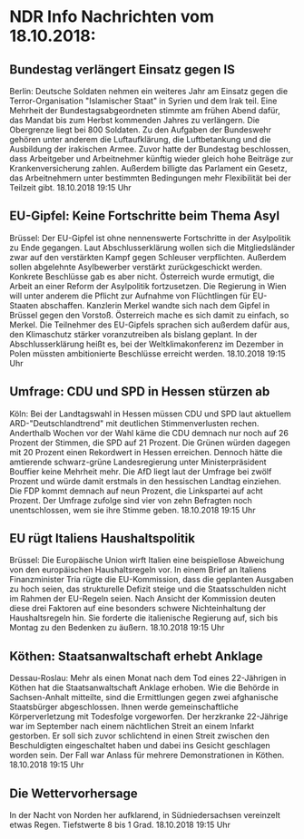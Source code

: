 # NDR Info Nachrichten vom 18.10.2018:


## Bundestag verlängert Einsatz gegen IS
Berlin:	Deutsche Soldaten nehmen ein weiteres Jahr am Einsatz gegen die Terror-Organisation "Islamischer Staat" in Syrien und dem Irak teil. Eine Mehrheit der Bundestagsabgeordneten stimmte am frühen Abend dafür, das Mandat bis zum Herbst kommenden Jahres zu verlängern. Die Obergrenze liegt bei 800 Soldaten. Zu den Aufgaben der Bundeswehr gehören unter anderem die Luftaufklärung, die Luftbetankung und die Ausbildung der irakischen Armee. Zuvor hatte der Bundestag beschlossen, dass Arbeitgeber und Arbeitnehmer künftig wieder gleich hohe Beiträge zur Krankenversicherung zahlen. Außerdem billigte das Parlament ein Gesetz, das Arbeitnehmern unter bestimmten Bedingungen mehr Flexibilität bei der Teilzeit gibt. 18.10.2018 19:15 Uhr 

## EU-Gipfel: Keine Fortschritte beim Thema Asyl
Brüssel: Der EU-Gipfel ist ohne nennenswerte Fortschritte in der Asylpolitik zu Ende gegangen. Laut Abschlusserklärung wollen sich die Mitgliedsländer zwar auf den verstärkten Kampf gegen Schleuser verpflichten. Außerdem sollen abgelehnte Asylbewerber verstärkt zurückgeschickt werden. Konkrete Beschlüsse gab es aber nicht. Österreich wurde ermutigt, die Arbeit an einer Reform der Asylpolitik fortzusetzen. Die Regierung in Wien will unter anderem die Pflicht zur Aufnahme von Flüchtlingen für EU-Staaten abschaffen. Kanzlerin Merkel wandte sich nach dem Gipfel in Brüssel gegen den Vorstoß. Österreich mache es sich damit zu einfach, so Merkel. Die Teilnehmer des EU-Gipfels sprachen sich außerdem dafür aus, den Klimaschutz stärker voranzutreiben als bislang geplant. In der Abschlusserklärung heißt es, bei der Weltklimakonferenz im Dezember in Polen müssten ambitionierte Beschlüsse erreicht werden. 18.10.2018 19:15 Uhr 

## Umfrage: CDU und SPD in Hessen stürzen ab
Köln: Bei der Landtagswahl in Hessen müssen CDU und SPD laut aktuellem ARD-"Deutschlandtrend" mit deutlichen Stimmenverlusten rechen. Anderthalb Wochen vor der Wahl käme die CDU demnach nur noch auf 26 Prozent der Stimmen, die SPD auf 21 Prozent. Die Grünen würden dagegen mit 20 Prozent einen Rekordwert in Hessen erreichen. Dennoch hätte die amtierende schwarz-grüne Landesregierung unter Ministerpräsident Bouffier keine Mehrheit mehr. Die AfD liegt laut der Umfrage bei zwölf Prozent und würde damit erstmals in den hessischen Landtag einziehen. Die FDP kommt demnach auf neun Prozent, die Linkspartei auf acht Prozent. Der Umfrage zufolge sind vier von zehn Befragten noch unentschlossen, wem sie ihre Stimme geben. 18.10.2018 19:15 Uhr 

## EU rügt Italiens Haushaltspolitik
Brüssel: Die Europäische Union wirft Italien eine beispiellose Abweichung von den europäischen Haushaltsregeln vor. In einem Brief an Italiens Finanzminister Tria rügte die EU-Kommission, dass die geplanten Ausgaben zu hoch seien, das strukturelle Defizit steige  und die Staatsschulden nicht im Rahmen der EU-Regeln seien. Nach Ansicht der Kommission deuten diese drei Faktoren auf eine besonders schwere Nichteinhaltung der Haushaltsregeln hin. Sie forderte die italienische Regierung auf, sich bis Montag zu den Bedenken zu äußern. 18.10.2018 19:15 Uhr 

## Köthen: Staatsanwaltschaft erhebt Anklage
Dessau-Roslau:	Mehr als einen Monat nach dem Tod eines 22-Jährigen in Köthen hat die Staatsanwaltschaft Anklage erhoben. Wie die Behörde in Sachsen-Anhalt mitteilte, sind die Ermittlungen gegen zwei afghanische Staatsbürger abgeschlossen. Ihnen werde gemeinschaftliche Körperverletzung mit Todesfolge vorgeworfen. Der herzkranke 22-Jährige war im September nach einem nächtlichen Streit an einem Infarkt gestorben. Er soll sich zuvor schlichtend in einen Streit zwischen den Beschuldigten eingeschaltet haben und dabei ins Gesicht geschlagen worden sein. Der Fall war Anlass für mehrere Demonstrationen in Köthen. 18.10.2018 19:15 Uhr 

## Die Wettervorhersage
In der Nacht von Norden her aufklarend, in Südniedersachsen vereinzelt etwas Regen. Tiefstwerte 8 bis 1 Grad. 18.10.2018 19:15 Uhr 
